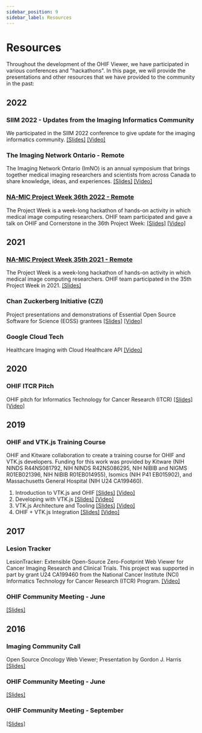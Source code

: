 ```yaml
---
sidebar_position: 9
sidebar_label: Resources
---
```


# Resources

Throughout the development of the OHIF Viewer, we have participated in various
conferences and "hackathons". In this page, we will provide the presentations
and other resources that we have provided to the community in the past:

## 2022

### SIIM 2022 - Updates from the Imaging Informatics Community
We participated in the SIIM 2022 conference to give update for the imaging
informatics community.
[[Slides]](https://docs.google.com/presentation/d/1EUGaUzQtGhZbZWpGLe6ONqChpVMw9Qr9l3KHODevMow/edit?usp=sharing)
[[Video]](https://vimeo.com/734463662/dbd5a88371)

### The Imaging Network Ontario - Remote

The Imaging Network Ontario (ImNO) is an annual symposium that brings together
medical imaging researchers and scientists from across Canada to share
knowledge, ideas, and experiences.
[[Slides]](https://docs.google.com/presentation/d/18XZDon4-Sitc2a70V5sFyhyUVZI_mIgfXHGtdxhZMjE/edit?usp=sharing)
[[Video]](https://vimeo.com/691134870/ad7d308a44)


### [NA-MIC Project Week 36th 2022 - Remote](https://github.com/NA-MIC/ProjectWeek/blob/master/PW36_2022_Virtual/README.md)

The Project Week is a week-long hackathon of hands-on activity in which medical
image computing researchers. OHIF team participated and gave a talk on OHIF and
Cornerstone in the 36th Project Week:
[[Slides]](https://docs.google.com/presentation/d/1-GtOKmr2cQi-r3OFyseSmgLeurtB3KXUkGMx2pVLh1I/edit?usp=sharing)
[[Video]](https://vimeo.com/668339696/63a2c48de8)

## 2021

### [NA-MIC Project Week 35th 2021 - Remote](https://github.com/NA-MIC/ProjectWeek/tree/master/PW35_2021_Virtual)

The Project Week is a week-long hackathon of hands-on activity in which medical
image computing researchers. OHIF team participated in the 35th Project Week
in 2021.
[[Slides]](https://docs.google.com/presentation/d/1KYNjuiI8lT1foQ4P9TGNV0lBhM6H-5KBs0wkYj4JJbk/edit?usp=sharing)

### Chan Zuckerberg Initiative (CZI)

Project presentations and demonstrations of Essential Open Source Software for
Science (EOSS) grantees
[[Slides]](https://docs.google.com/presentation/d/1_CLtG2hsL3ZxOtV2olVnzBOzq-TMLrHLomOy3FiU4NE/edit?usp=sharing)
[[Video]](https://youtu.be/0FjKkTJO0Rc?t=3737)

### Google Cloud Tech

Healthcare Imaging with Cloud Healthcare API
[[Video]](https://www.youtube.com/watch?v=2MiX9ScHFhY)

## 2020

### OHIF ITCR Pitch

OHIF pitch for Informatics Technology for Cancer Research (ITCR)
[[Slides]](https://docs.google.com/presentation/d/1MZXnZrVAnjmhVIWqC-aRSvJOoMMRLhLddACdCa1TybM/edit?usp=sharing)
[[Video]](https://vimeo.com/678769373/625bdb8793)

## 2019

### OHIF and VTK.js Training Course

OHIF and Kitware collaboration to create a training course for OHIF and VTK.js
developers. Funding for this work was provided by Kitware (NIH NINDS
R44NS081792, NIH NINDS R42NS086295, NIH NIBIB and NIGMS R01EB021396, NIH NIBIB
R01EB014955), Isomics (NIH P41 EB015902), and Massachusetts General Hospital
(NIH U24 CA199460).

1. Introduction to VTK.js and OHIF
   [[Slides]](https://docs.google.com/presentation/d/1NCJxpfx_qUGJI_2DhbECzaOg0k-Z6b65QlUptCofN-A/edit#slide=id.p)
   [[Video]](https://vimeo.com/375520781)
2. Developing with VTK.js
   [[Slides]](https://docs.google.com/presentation/d/17TCS6EhFi6SWFIrcAJ-DFdFzFFL-WD9BBTv-owmMdDU/edit#slide=id.p)
   [[Video]](https://vimeo.com/375521036)
3. VTK.js Architecture and Tooling
   [[Slides]](https://docs.google.com/presentation/d/1Sr1OGxMSw0oCt46koKQbmwSIE11Kqq8MGtyW3W0ASpk/edit?usp=gmail_thread)
   [[Video]](https://vimeo.com/375521810)
4. OHIF + VTK.js Integration
   [[Slides]](https://docs.google.com/presentation/d/1Iwg-u01HGVf1CgC6NbcBD3gm3uHN9WhjU59FSz55TN8/edit?ts=5d9c9ce4#slide=id.g59aa99cda4_0_131)
   [[Video]](https://vimeo.com/375521206)

## 2017

### Lesion Tracker

LesionTracker: Extensible Open-Source Zero-Footprint Web Viewer for Cancer
Imaging Research and Clinical Trials. This project was supported in part by
grant U24 CA199460 from the National Cancer Institute (NCI) Informatics
Technology for Cancer Research (ITCR) Program.
[[Video]](https://www.youtube.com/watch?v=gUIPtoSBL-Q)

### OHIF Community Meeting - June

[[Slides]](https://docs.google.com/presentation/d/1K9Y6eP5DYTXoDlfwCZE6GkCUp83AK4_40YQS0dlzVBo/edit?usp=sharing)

## 2016

### Imaging Community Call

Open Source Oncology Web Viewer; Presentation by Gordon J. Harris
[[Slides]](https://www.slideshare.net/imgcommcall/lesiontracker)

### OHIF Community Meeting - June

[[Slides]](https://docs.google.com/presentation/d/1Ai25mBG0ZWUPhaadp3VnbCVmkYs9K51sQ8osMixrvJ0/edit?usp=sharing)

### OHIF Community Meeting - September

[[Slides]](https://docs.google.com/presentation/d/1iYZoU7v7KHSLHiKwH1_9_wweAkG7RGnyxrWeeHva4zQ/edit?usp=sharing)
